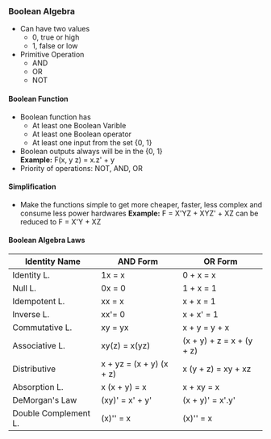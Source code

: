 ### Boolean Algebra
- Can have two values
	* 0, true or high
	* 1, false or low 
- Primitive Operation
	* AND
	* OR 
	* NOT

#### Boolean Function
- Boolean function has 
	* At least one Boolean Varible
	* At least one Boolean operator 
	* At least one input from the set {0, 1} 
- Boolean outputs always will be in the {0, 1}  
**Example:** F(x, y z) = x.z' + y
- Priority of operations: NOT, AND, OR

#### Simplification
- Make the functions simple to get more cheaper, faster, less complex and consume less power hardwares
**Example:** F = X'YZ + XYZ' + XZ can be reduced to F = X'Y + XZ 

#### Boolean Algebra Laws
| Identity  Name  | AND Form | OR Form |
| -----------   | ----------- | -----------|
| Identity L.   | 1x = x      | 0 + x = x  |
| Null L.       | 0x = 0      | 1 + x = 1  |	
| Idempotent L.  | xx = x      | x + x = 1  |		
| Inverse L.    | xx'= 0	    | x + x' = 1 |		
| Commutative L.| xy = yx	    | x + y = y + x |		
| Associative L.| xy(z) = x(yz)	    | (x + y) + z = x + (y + z) |		
| Distributive  | x + yz = (x + y) (x + z)| x (y + z) = xy + xz |		
| Absorption L.   | x (x + y) = x    | x + xy = x |
| DeMorgan's Law   | (xy)' = x' + y' |  (x + y)' = x'.y'|
| Double Complement L.| (x)'' = x |  (x)'' = x |
